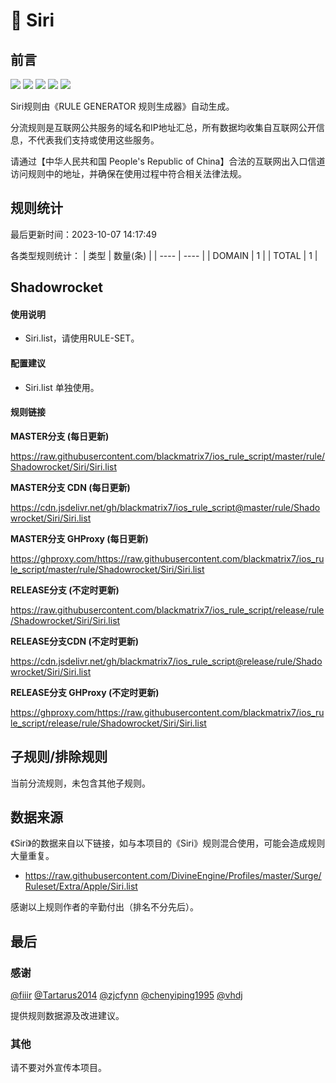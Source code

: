 # 🧸 Siri

## 前言

![](https://shields.io/badge/-移除重复规则-ff69b4) ![](https://shields.io/badge/-DOMAIN与DOMAIN--SUFFIX合并-green) ![](https://shields.io/badge/-DOMAIN--SUFFIX间合并-critical) ![](https://shields.io/badge/-DOMAIN--SUFFIX与DOMAIN--KEYWORD合并-blue) ![](https://shields.io/badge/-IP--CIDR(6)合并-blueviolet) 

Siri规则由《RULE GENERATOR 规则生成器》自动生成。

分流规则是互联网公共服务的域名和IP地址汇总，所有数据均收集自互联网公开信息，不代表我们支持或使用这些服务。

请通过【中华人民共和国 People's Republic of China】合法的互联网出入口信道访问规则中的地址，并确保在使用过程中符合相关法律法规。

## 规则统计

最后更新时间：2023-10-07 14:17:49

各类型规则统计：
| 类型 | 数量(条)  | 
| ---- | ----  |
| DOMAIN | 1  | 
| TOTAL | 1  | 


## Shadowrocket 

#### 使用说明
- Siri.list，请使用RULE-SET。

#### 配置建议
- Siri.list 单独使用。

#### 规则链接
**MASTER分支 (每日更新)**

https://raw.githubusercontent.com/blackmatrix7/ios_rule_script/master/rule/Shadowrocket/Siri/Siri.list

**MASTER分支 CDN (每日更新)**

https://cdn.jsdelivr.net/gh/blackmatrix7/ios_rule_script@master/rule/Shadowrocket/Siri/Siri.list

**MASTER分支 GHProxy (每日更新)**

https://ghproxy.com/https://raw.githubusercontent.com/blackmatrix7/ios_rule_script/master/rule/Shadowrocket/Siri/Siri.list

**RELEASE分支 (不定时更新)**

https://raw.githubusercontent.com/blackmatrix7/ios_rule_script/release/rule/Shadowrocket/Siri/Siri.list

**RELEASE分支CDN (不定时更新)**

https://cdn.jsdelivr.net/gh/blackmatrix7/ios_rule_script@release/rule/Shadowrocket/Siri/Siri.list

**RELEASE分支 GHProxy (不定时更新)**

https://ghproxy.com/https://raw.githubusercontent.com/blackmatrix7/ios_rule_script/release/rule/Shadowrocket/Siri/Siri.list

## 子规则/排除规则


当前分流规则，未包含其他子规则。

## 数据来源

《Siri》的数据来自以下链接，如与本项目的《Siri》规则混合使用，可能会造成规则大量重复。

- https://raw.githubusercontent.com/DivineEngine/Profiles/master/Surge/Ruleset/Extra/Apple/Siri.list


感谢以上规则作者的辛勤付出（排名不分先后）。

## 最后

### 感谢

[@fiiir](https://github.com/fiiir) [@Tartarus2014](https://github.com/Tartarus2014) [@zjcfynn](https://github.com/zjcfynn) [@chenyiping1995](https://github.com/chenyiping1995) [@vhdj](https://github.com/vhdj)

提供规则数据源及改进建议。

### 其他

请不要对外宣传本项目。